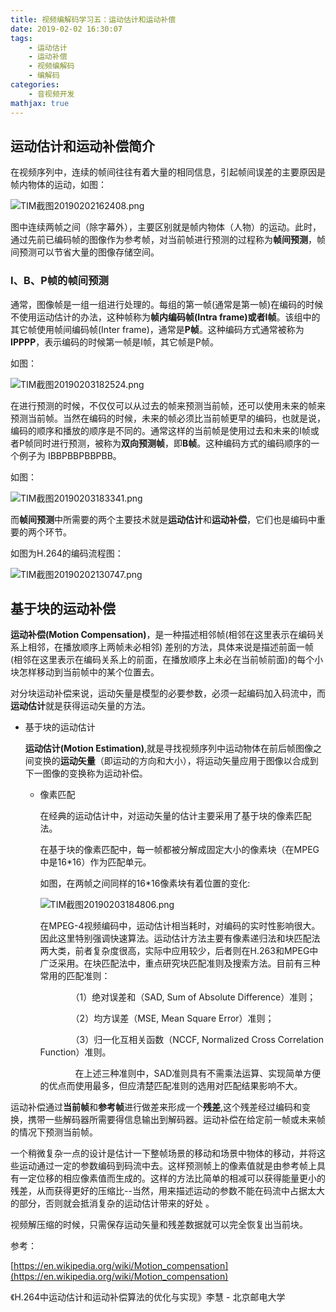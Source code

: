 ```yaml
---
title: 视频编解码学习五：运动估计和运动补偿
date: 2019-02-02 16:30:07
tags:
    - 运动估计
    - 运动补偿
    - 视频编解码
    - 编解码
categories:
    - 音视频开发
mathjax: true
---
```


## 运动估计和运动补偿简介

在视频序列中，连续的帧间往往有着大量的相同信息，引起帧间误差的主要原因是帧内物体的运动，如图：

![TIM截图20190202162408.png](https://i.loli.net/2019/02/02/5c5553c87af75.png)

图中连续两帧之间（除字幕外），主要区别就是帧内物体（人物）的运动。此时，通过先前已编码帧的图像作为参考帧，对当前帧进行预测的过程称为**帧间预测**，帧间预测可以节省大量的图像存储空间。

### I、B、P帧的帧间预测

通常，图像帧是一组一组进行处理的。每组的第一帧(通常是第一帧)在编码的时候不使用运动估计的办法，这种帧称为**帧内编码帧(Intra frame)或者I帧**。该组中的其它帧使用帧间编码帧(Inter frame)，通常是**P帧**。这种编码方式通常被称为**IPPPP**，表示编码的时候第一帧是I帧，其它帧是P帧。

如图：

![TIM截图20190203182524.png](https://i.loli.net/2019/02/03/5c56c26a72838.png)

在进行预测的时候，不仅仅可以从过去的帧来预测当前帧，还可以使用未来的帧来预测当前帧。当然在编码的时候，未来的帧必须比当前帧更早的编码，也就是说，编码的顺序和播放的顺序是不同的。通常这样的当前帧是使用过去和未来的I帧或者P帧同时进行预测，被称为**双向预测帧**，即**B帧**。这种编码方式的编码顺序的一个例子为 IBBPBBPBBPBB。

如图：

![TIM截图20190203183341.png](https://i.loli.net/2019/02/03/5c56c3959b92b.png)

而**帧间预测**中所需要的两个主要技术就是**运动估计**和**运动补偿**，它们也是编码中重要的两个环节。

如图为H.264的编码流程图：

![TIM截图20190202130747.png](https://i.loli.net/2019/02/03/5c56d5b97dfe3.png)

## 基于块的运动补偿

**运动补偿(Motion Compensation)**，是一种描述相邻帧(相邻在这里表示在编码关系上相邻，在播放顺序上两帧未必相邻) 差别的方法，具体来说是描述前面一帧(相邻在这里表示在编码关系上的前面，在播放顺序上未必在当前帧前面)的每个小块怎样移动到当前帧中的某个位置去。

对分块运动补偿来说，运动矢量是模型的必要参数，必须一起编码加入码流中，而**运动估计**就是获得运动矢量的方法。


- 基于块的运动估计

    **运动估计(Motion Estimation)**,就是寻找视频序列中运动物体在前后帧图像之间变换的**运动矢量**（即运动的方向和大小），将运动矢量应用于图像以合成到下一图像的变换称为运动补偿。

    - 像素匹配

        在经典的运动估计中，对运动矢量的估计主要采用了基于块的像素匹配法。

        在基于块的像素匹配中，每一帧都被分解成固定大小的像素块（在MPEG中是16*16）作为匹配单元。

        如图，在两帧之间同样的16*16像素块有着位置的变化:

        ![TIM截图20190203184806.png](https://i.loli.net/2019/02/03/5c56c6f30b72a.png)

        在MPEG-4视频编码中，运动估计相当耗时，对编码的实时性影响很大。因此这里特别强调快速算法。运动估计方法主要有像素递归法和块匹配法两大类，前者复杂度很高，实际中应用较少，后者则在H.263和MPEG中广泛采用。在块匹配法中，重点研究块匹配准则及搜索方法。目前有三种常用的匹配准则：
        　　

        　　　　（1）绝对误差和（SAD, Sum of Absolute Difference）准则；


        　　　　（2）均方误差（MSE, Mean Square Error）准则；


        　　　　（3）归一化互相关函数（NCCF, Normalized Cross Correlation Function）准则。


        　　　　在上述三种准则中，SAD准则具有不需乘法运算、实现简单方便的优点而使用最多，但应清楚匹配准则的选用对匹配结果影响不大。

运动补偿通过**当前帧**和**参考帧**进行做差来形成一个**残差**,这个残差经过编码和变换，携带一些解码器所需要得信息输出到解码器。运动补偿在给定前一帧或未来帧的情况下预测当前帧。

一个稍微复杂一点的设计是估计一下整帧场景的移动和场景中物体的移动，并将这些运动通过一定的参数编码到码流中去。这样预测帧上的像素值就是由参考帧上具有一定位移的相应像素值而生成的。这样的方法比简单的相减可以获得能量更小的残差，从而获得更好的压缩比--当然，用来描述运动的参数不能在码流中占据太大的部分，否则就会抵消复杂的运动估计带来的好处
。

视频解压缩的时候，只需保存运动矢量和残差数据就可以完全恢复出当前块。

参考：

[https://en.wikipedia.org/wiki/Motion_compensation](https://en.wikipedia.org/wiki/Motion_compensation)

《H.264中运动估计和运动补偿算法的优化与实现》李慧 - 北京邮电大学